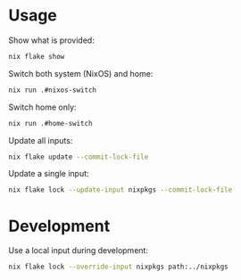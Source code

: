 # Usage

Show what is provided:

```bash
nix flake show
```

Switch both system (NixOS) and home:
```bash
nix run .#nixos-switch
```

Switch home only:
```bash
nix run .#home-switch
```

Update all inputs:
```bash
nix flake update --commit-lock-file
```

Update a single input:
```bash
nix flake lock --update-input nixpkgs --commit-lock-file
```

# Development

Use a local input during development:
```bash
nix flake lock --override-input nixpkgs path:../nixpkgs
```
